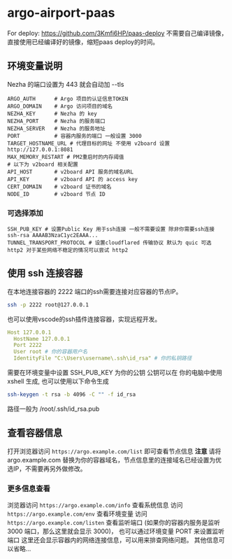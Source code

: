 # argo-airport-paas

For deploy: <https://github.com/3Kmfi6HP/paas-deploy> 不需要自己编译镜像，直接使用已经编译好的镜像，缩短paas deploy的时间。

## 环境变量说明

Nezha 的端口设置为 443 就会自动加 --tls

```env
ARGO_AUTH      # Argo 项目的认证信息TOKEN
ARGO_DOMAIN    # Argo 访问项目的域名
NEZHA_KEY      # Nezha 的 key
NEZHA_PORT     # Nezha 的服务端口
NEZHA_SERVER   # Nezha 的服务地址
PORT           # 容器内服务的端口 一般设置 3000
TARGET_HOSTNAME_URL # 代理目标的网址 不使用 v2board 设置 http://127.0.0.1:8081
MAX_MEMORY_RESTART # PM2重启时的内存阈值
# 以下为 v2board 相关配置
API_HOST       # v2board API 服务的域名URL
API_KEY        # v2board API 的 access key
CERT_DOMAIN    # v2board 证书的域名
NODE_ID        # v2board 节点 ID
```

### 可选择添加

```env
SSH_PUB_KEY # 设置Public Key 用于ssh连接 一般不需要设置 除非你需要ssh连接 ssh-rsa AAAAB3NzaC1yc2EAAA...
TUNNEL_TRANSPORT_PROTOCOL # 设置cloudflared 传输协议 默认为 quic 可选 http2 对于某些网络不稳定的情况可以尝试 http2
```

## 使用 ssh 连接容器

在本地连接容器的 2222 端口的ssh需要连接对应容器的节点IP。

```bash
ssh -p 2222 root@127.0.0.1
```

也可以使用vscode的ssh插件连接容器，实现远程开发。

```yaml
Host 127.0.0.1
  HostName 127.0.0.1
  Port 2222
  User root # 你的容器用户名
  IdentityFile "C:\Users\username\.ssh\id_rsa" # 你的私钥路径
```

需要在环境变量中设置 SSH_PUB_KEY 为你的公钥
公钥可以在 你的电脑中使用 xshell 生成, 也可以使用以下命令生成

```bash
ssh-keygen -t rsa -b 4096 -C "" -f id_rsa
```

路径一般为 /root/.ssh/id_rsa.pub

## 查看容器信息

打开浏览器访问 `https://argo.example.com/list` 即可查看节点信息
**注意** 请将 argo.example.com 替换为你的容器域名，节点信息里的连接域名已经设置为优选IP，不需要再另外做修改。

### 更多信息查看

浏览器访问 `https://argo.example.com/info` 查看系统信息
访问 `https://argo.example.com/env` 查看环境变量
访问 `https://argo.example.com/listen` 查看监听端口 (如果你的容器内服务是监听 3000 端口，那么这里就会显示 3000)， 也可以通过环境变量 PORT 来设置监听端口
这里还会显示容器内的网络连接信息，可以用来排查网络问题。
其他信息可以省略...
